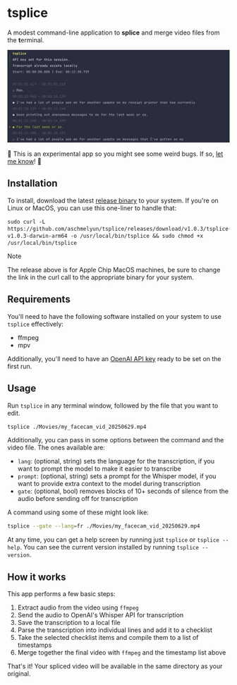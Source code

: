 # tsplice 

A modest command-line application to **splice** and merge video files from the **t**erminal.

![](art/screenshot.png)

:construction: This is an experimental app so you might see some weird bugs. If so, [let me know](https://github.com/aschmelyun/tsplice/issues)! :construction:

## Installation

To install, download the latest [release binary](https://github.com/aschmelyun/tsplice/releases/latest) to your system. If you're on Linux or MacOS, you can use this one-liner to handle that:

```
sudo curl -L https://github.com/aschmelyun/tsplice/releases/download/v1.0.3/tsplice-v1.0.3-darwin-arm64 -o /usr/local/bin/tsplice && sudo chmod +x /usr/local/bin/tsplice
```

> [!NOTE]
> The release above is for Apple Chip MacOS machines, be sure to change the link in the curl call to the appropriate binary for your system.

## Requirements

You'll need to have the following software installed on your system to use `tsplice` effectively:

- ffmpeg
- mpv

Additionally, you'll need to have an [OpenAI API key](https://platform.openai.com/api-keys) ready to be set on the first run.

## Usage

Run `tsplice` in any terminal window, followed by the file that you want to edit.

```sh
tsplice ./Movies/my_facecam_vid_20250629.mp4
```

Additionally, you can pass in some options between the command and the video file. The ones available are:

- `lang`: (optional, string) sets the language for the transcription, if you want to prompt the model to make it easier to transcribe
- `prompt`: (optional, string) sets a prompt for the Whisper model, if you want to provide extra context to the model during transcription
- `gate`: (optional, bool) removes blocks of 10+ seconds of silence from the audio before sending off for transcription

A command using some of these might look like:

```sh
tsplice --gate --lang=fr ./Movies/my_facecam_vid_20250629.mp4
```

At any time, you can get a help screen by running just `tsplice` or `tsplice --help`. You can see the current version installed by running `tsplice --version`. 

## How it works

This app performs a few basic steps:

1. Extract audio from the video using `ffmpeg`
2. Send the audio to OpenAI's Whisper API for transcription
3. Save the transcription to a local file
4. Parse the transcription into individual lines and add it to a checklist
5. Take the selected checklist items and compile them to a list of timestamps
6. Merge together the final video with `ffmpeg` and the timestamp list above

That's it! Your spliced video will be available in the same directory as your original.
